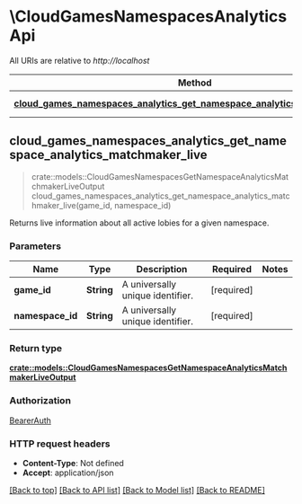 # \CloudGamesNamespacesAnalyticsApi

All URIs are relative to *http://localhost*

Method | HTTP request | Description
------------- | ------------- | -------------
[**cloud_games_namespaces_analytics_get_namespace_analytics_matchmaker_live**](CloudGamesNamespacesAnalyticsApi.md#cloud_games_namespaces_analytics_get_namespace_analytics_matchmaker_live) | **GET** /games/{game_id}/namespaces/{namespace_id}/analytics/matchmaker/live | 



## cloud_games_namespaces_analytics_get_namespace_analytics_matchmaker_live

> crate::models::CloudGamesNamespacesGetNamespaceAnalyticsMatchmakerLiveOutput cloud_games_namespaces_analytics_get_namespace_analytics_matchmaker_live(game_id, namespace_id)


Returns live information about all active lobies for a given namespace.

### Parameters


Name | Type | Description  | Required | Notes
------------- | ------------- | ------------- | ------------- | -------------
**game_id** | **String** | A universally unique identifier. | [required] |
**namespace_id** | **String** | A universally unique identifier. | [required] |

### Return type

[**crate::models::CloudGamesNamespacesGetNamespaceAnalyticsMatchmakerLiveOutput**](CloudGamesNamespacesGetNamespaceAnalyticsMatchmakerLiveOutput.md)

### Authorization

[BearerAuth](../README.md#BearerAuth)

### HTTP request headers

- **Content-Type**: Not defined
- **Accept**: application/json

[[Back to top]](#) [[Back to API list]](../README.md#documentation-for-api-endpoints) [[Back to Model list]](../README.md#documentation-for-models) [[Back to README]](../README.md)

